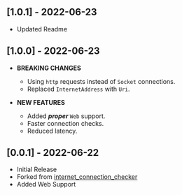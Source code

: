 ## [1.0.1] - 2022-06-23

- Updated Readme

## [1.0.0] - 2022-06-23

- **BREAKING CHANGES**

  - Using `http` requests instead of `Socket` connections.
  - Replaced `InternetAddress` with `Uri`.

- **NEW FEATURES**

  - Added **_proper_** `Web` support.
  - Faster connection checks.
  - Reduced latency.

## [0.0.1] - 2022-06-22

- Initial Release
- Forked from [internet_connection_checker](https://github.com/RounakTadvi/internet_connection_checker)
- Added Web Support
